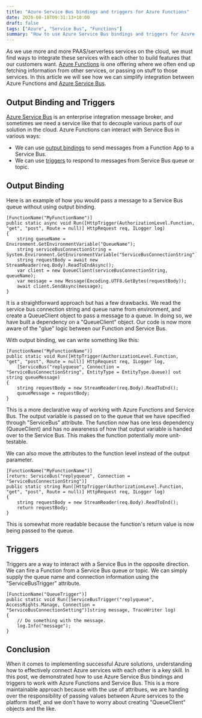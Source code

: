 ```yaml
---
title: "Azure Service Bus bindings and triggers for Azure Functions"
date: 2020-08-18T09:31:13+10:00
draft: false
tags: ["Azure", "Service Bus", "Functions"]
summary: "How to use Azure Service Bus bindings and triggers for Azure Functions to simplify your glue code."
---
```

As we use more and more PAAS/serverless services on the cloud, we must find ways to integrate these services with each other to build features that our customers want.  <a target="_blank" href="https://docs.microsoft.com/en-us/azure/azure-functions/">Azure Functions</a> is one offering where we often end up fetching information from other services, or passing on stuff to those services.  In this article we will see how we can simplify integration between Azure Functions and <a target="_blank" href="https://docs.microsoft.com/en-us/azure/service-bus-messaging/">Azure Service Bus</a>.

## Output Binding and Triggers
<a target="_blank" href="https://docs.microsoft.com/en-us/azure/service-bus-messaging/">Azure Service Bus</a> is an enterprise integration message broker, and sometimes we need a service like that to decouple various parts of our solution in the cloud.  Azure Functions can interact with Service Bus in various ways:

* We can use <a href="https://docs.microsoft.com/en-us/azure/azure-functions/functions-bindings-service-bus-output" target="_blank">output bindings</a> to send messages from a Function App to a Service Bus.
* We can use <a href ="https://docs.microsoft.com/en-us/azure/azure-functions/functions-bindings-service-bus-trigger" target="_blank">triggers</a> to respond to messages from Service Bus queue or topic.  

## Output Binding
Here is an example of how you would pass a message to a Service Bus queue without using output binding.

<pre><code>[FunctionName(&quot;MyFunctionName&quot;)]
public static async void Run([HttpTrigger(AuthorizationLevel.Function, &quot;get&quot;, &quot;post&quot;, Route = null)] HttpRequest req, ILogger log)
{
    string queueName = Environment.GetEnvironmentVariable(&quot;QueueName&quot;);
    string serviceBusConnectionString = System.Environment.GetEnvironmentVariable(&quot;ServiceBusConnectionString&quot;);
    string requestBody = await new StreamReader(req.Body).ReadToEndAsync();
    var client = new QueueClient(serviceBusConnectionString, queueName);
    var message = new Message(Encoding.UTF8.GetBytes(requestBody));
    await client.SendAsync(message);
}</code></pre>

It is a straightforward approach but has a few drawbacks.  We read the service bus connection string and queue name from environment, and create a QueueClient object to pass a message to a queue.  In doing so, we have built a dependency on a "QueueClient" object.  Our code is now more aware of the "glue" logic between our Function and Service Bus.

With output binding, we can write something like this:
<pre><code>[FunctionName(&quot;MyFunctionName&quot;)]
public static void Run([HttpTrigger(AuthorizationLevel.Function, &quot;get&quot;, &quot;post&quot;, Route = null)] HttpRequest req, ILogger log,
    [ServiceBus(&quot;replyqueue&quot;, Connection = &quot;ServiceBusConnectionString&quot;, EntityType = EntityType.Queue)] out string queueMessage)
{
    string requestBody = new StreamReader(req.Body).ReadToEnd();
    queueMessage = requestBody;
}</code></pre>
This is a more declarative way of working with Azure Functions and Service Bus.   The output variable is passed on to the queue that we have specified through "ServiceBus" attribute.  The function now has one less dependency (QueueClient) and has no awareness of how that output variable is handed over to the Service Bus.  This makes the function potentially more unit-testable.

We can also move the attributes to the function level instead of the output parameter.
<pre><code>[FunctionName(&quot;MyFunctionName&quot;)]
[return: ServiceBus(&quot;replyqueue&quot;, Connection = &quot;ServiceBusConnectionString&quot;)]
public static string Run([HttpTrigger(AuthorizationLevel.Function, &quot;get&quot;, &quot;post&quot;, Route = null)] HttpRequest req, ILogger log)
{
    string requestBody = new StreamReader(req.Body).ReadToEnd();
    return requestBody;
}</code></pre>
This is somewhat more readable because the function's return value is now being passed to the queue.

## Triggers

Triggers are a way to interact with a Service Bus in the opposite direction.  We can fire a Function from a Service Bus queue or topic.  We can simply supply the queue name and connection information using the "ServiceBusTrigger" attribute.

<pre><code>[FunctionName("QueueTrigger")]
public static void Run([ServiceBusTrigger("replyqueue", AccessRights.Manage, Connection = "ServiceBusConnectionSetting")]string message, TraceWriter log)
{
    // Do something with the message.
    log.Info(&quot;message&quot;);
}</code></pre>

## Conclusion
When it comes to implementing successful Azure solutions, understanding how to effectively connect Azure services with each other is a key skill.  In this post, we demonstrated how to use Azure Service Bus bindings and triggers to work with Azure Functions and Service Bus.  This is a more maintainable approach because with the use of attribues, we are handing over the responsibility of passing values between Azure services to the platform itself, and we don't have to worry about creating "QueueClient" objects and the like.


